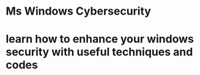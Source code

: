 <html>
<h1>Ms Windows Cybersecurity<h1/>
<html/>

<p3>learn how to enhance your windows security with useful techniques and codes<p3/>

